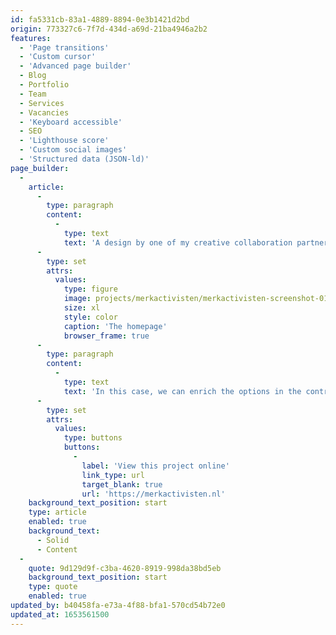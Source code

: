 ```yaml
---
id: fa5331cb-83a1-4889-8894-0e3b1421d2bd
origin: 773327c6-7f7d-434d-a69d-21ba4946a2b2
features:
  - 'Page transitions'
  - 'Custom cursor'
  - 'Advanced page builder'
  - Blog
  - Portfolio
  - Team
  - Services
  - Vacancies
  - 'Keyboard accessible'
  - SEO
  - 'Lighthouse score'
  - 'Custom social images'
  - 'Structured data (JSON-ld)'
page_builder:
  -
    article:
      -
        type: paragraph
        content:
          -
            type: text
            text: 'A design by one of my creative collaboration partners, so: enough challenge. The many services and the broad portfolio require a large website with a lots of content and content blocks. Since the customer places and edits content himself, the page builder can be expanded with visual options.'
      -
        type: set
        attrs:
          values:
            type: figure
            image: projects/merkactivisten/merkactivisten-screenshot-01.png
            size: xl
            style: color
            caption: 'The homepage'
            browser_frame: true
      -
        type: paragraph
        content:
          -
            type: text
            text: 'In this case, we can enrich the options in the control panel, because the user has sufficient know-how of the CMS and design. In other cases I adjust the control panel, depending on the wishes and possibilities of the customer. A nice project to work on, I got the design for this site in return :).'
      -
        type: set
        attrs:
          values:
            type: buttons
            buttons:
              -
                label: 'View this project online'
                link_type: url
                target_blank: true
                url: 'https://merkactivisten.nl'
    background_text_position: start
    type: article
    enabled: true
    background_text:
      - Solid
      - Content
  -
    quote: 9d129d9f-c3ba-4620-8919-998da38bd5eb
    background_text_position: start
    type: quote
    enabled: true
updated_by: b40458fa-e73a-4f88-bfa1-570cd54b72e0
updated_at: 1653561500
---
```

